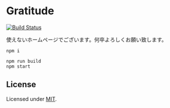 # Gratitude
[![Build Status](https://travis-ci.org/jikkai/gratitude.svg?branch=master)](https://travis-ci.org/jikkai/GSRNext)

使えないホームページでございます。何卒よろしくお願い致します。

```
npm i

npm run build
npm start
```

## License
Licensed under [MIT](https://github.com/jikkai/gratitude/blob/master/LICENSE).
